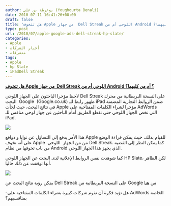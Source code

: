 ```yaml
---
author: يوغرطة بن علي (Youghourta Benali)
date: 2010-07-11 16:41:26+00:00
draft: false
title: 'هل تتخوف Apple من جهاز  Dell Streak اللوحي أم من Android ؟ أم من كليهما؟  '
type: post
url: /2010/07/apple-google-ads-dell-streak-hp-slate/
categories:
- Apple
- أخبار الشركات
- متفرقات
tags:
- Apple
- hp Slate
- iPadDell Streak
---
```


**[هل تتخوف Apple من جهاز  Dell Streak اللوحي أم من Android ؟ أم من كليهما؟](http://www.it-scoop.com/2010/07/apple-google-ads-dell-streak-hp-slate)**




لاحظ مؤخرا الباحثون على الجهاز اللوحي Dell Streak على النسخة البريطانية من محرك البحث  Google  (Google.co.uk) ظهور رابط للـ iPad ضمن الروابط التجارية المضمنة في نتائج البحث، حيث لجأت Apple مؤخرا لشراء الكلمات المفتاحية على AdWords التي تخص الجهاز اللوحي حتى تقطع الطريق أمام الباحثين عن جهاز لوحي منافس للـ iPad.


[![](http://tctechcrunch.files.wordpress.com/2010/07/dell-streak-apple.png  )
](http://www.it-scoop.com/2010/07/apple-google-ads-dell-streak-hp-slate)

هذا الأمر يدفع إلى التساؤل عن نوايا و دوافع Apple للقيام بذلك، حيث يمكن قراءة الوضع على أنه تخوف Apple  من من الجهاز  اللوحي Dell Streak. كما يمكن النظر إلى القضية من باب تخوفها من نظام Android الذي يجهز هذا الجهاز اللوحي.

كما شوهدت نفس الروابط الإعلانية لدى البحث عن الجهاز اللوحي HP Slate، لكن الظاهر أنها توقفت عن ذلك حاليا.

[![](http://tctechcrunch.files.wordpress.com/2010/07/hp-slate.png  )
](http://www.it-scoop.com/2010/07/apple-google-ads-dell-streak-hp-slate)

يمكن رؤية نتائج البحث عن Dell Streak على النسخة البريطانية من Google من [هنا](http://www.google.co.uk/#hl=fr&source=hp&q=dell+streak&aq=f&aqi=&aql=&oq=&gs_rfai=&fp=1&cad=b)

-هل تؤيد فكرة أن تقوم شركات كبيرة بشراء الكلمات المفتاحية على AdWords الخاصة بمنافسيهم؟
